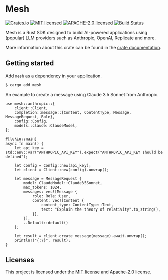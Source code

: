 # Mesh

[![Crates.io][crates-badge]][crates-url]
[![MIT licensed][mit-badge]][mit-url]
[![APACHE-2.0 licensed][apache-badge]][apache-url]
[![Build Status][actions-badge]][actions-url]

[crates-badge]: https://img.shields.io/crates/v/mesh.svg
[crates-url]: https://crates.io/crates/mesh
[mit-badge]: https://img.shields.io/badge/license-MIT-blue.svg
[mit-url]: https://github.com/roushou/mesh/blob/master/LICENSE-MIT
[apache-badge]: https://img.shields.io/badge/license-apache-blue.svg
[apache-url]: https://github.com/roushou/mesh/blob/master/LICENSE-APACHE
[actions-badge]: https://github.com/roushou/mesh/workflows/CI/badge.svg
[actions-url]: https://github.com/roushou/mesh/actions?query=workflow%3ACI+branch%3Amaster

Mesh is a Rust SDK designed to build AI-powered applications using (popular) LLM providers such as Anthropic, OpenAI, Replicate and more.

More information about this crate can be found in the [crate documentation](https://crates.io/crates/mesh).

## Getting started

Add `mesh` as a dependency in your application.

```sh
$ cargo add mesh
```

An example to create a message using Claude 3.5 Sonnet from Anthropic.

```rust,ignore
use mesh::anthropic::{
    client::Client,
    completion::message::{Content, ContentType, Message, MessageRequest, Role},
    config::Config,
    models::claude::ClaudeModel,
};

#[tokio::main]
async fn main() {
    let api_key = std::env::var("ANTHROPIC_API_KEY").expect("ANTHROPIC_API_KEY should be defined");

    let config = Config::new(api_key);
    let client = Client::new(config).unwrap();

    let message = MessageRequest {
        model: ClaudeModel::Claude35Sonnet,
        max_tokens: 1024,
        messages: vec![Message {
            role: Role::User,
            content: vec![Content {
                content_type: ContentType::Text,
                text: "Explain the theory of relativity".to_string(),
            }],
        }],
        ..Default::default()
    };

    let result = client.create_message(message).await.unwrap();
    println!("{:?}", result);
}
```

## Licenses

This project is licensed under the [MIT license](./LICENSE-MIT) and [Apache-2.0](./LICENSE-APACHE) license.
